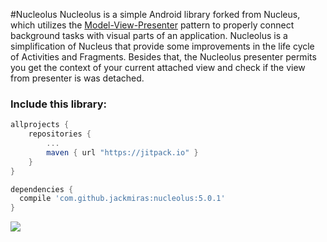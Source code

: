 #Nucleolus
Nucleolus is a simple Android library forked from Nucleus, which utilizes the [Model-View-Presenter](http://en.wikipedia.org/wiki/Model%E2%80%93view%E2%80%93presenter) pattern to properly connect background tasks with visual parts of an application. Nucleolus is a simplification of Nucleus that provide some improvements in the life cycle of Activities and Fragments. Besides that, the Nucleolus presenter permits you get the context of your current attached view and check if the view from presenter is was detached.

### Include this library:

``` groovy
allprojects {
    repositories {
        ...
        maven { url "https://jitpack.io" }
    }
}
```

``` groovy
dependencies {
  compile 'com.github.jackmiras:nucleolus:5.0.1'
}
```
![](https://d262ilb51hltx0.cloudfront.net/max/894/1*1P4n9JkHChEUVr5umQx4Zw.png)
